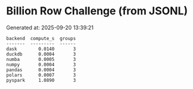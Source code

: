 # Billion Row Challenge (from JSONL)

Generated at: 2025-09-20 13:39:21

```text
backend  compute_s  groups
-------  ---------  ------
dask        0.0140       3
duckdb      0.0004       3
numba       0.0005       3
numpy       0.0004       3
pandas      0.0004       3
polars      0.0007       3
pyspark     1.0890       3
```
